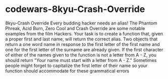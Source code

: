 # codewars-8kyu-Crash-Override
8kyu-Crash Override    Every budding hacker needs an alias! The Phantom Phreak, Acid Burn, Zero Cool and Crash Override are some notable examples from the film Hackers.  Your task is to create a function that, given a proper first and last name, will return the correct alias.  Two objects that return a one word name in response to the first letter of the first name and one for the first letter of the surname are already given.  If the first character of either of the names given to the function is not a letter from A - Z, you should return "Your name must start with a letter from A - Z."  Sometimes people might forget to capitalize the first letter of their name so your function should accommodate for these grammatical errors
